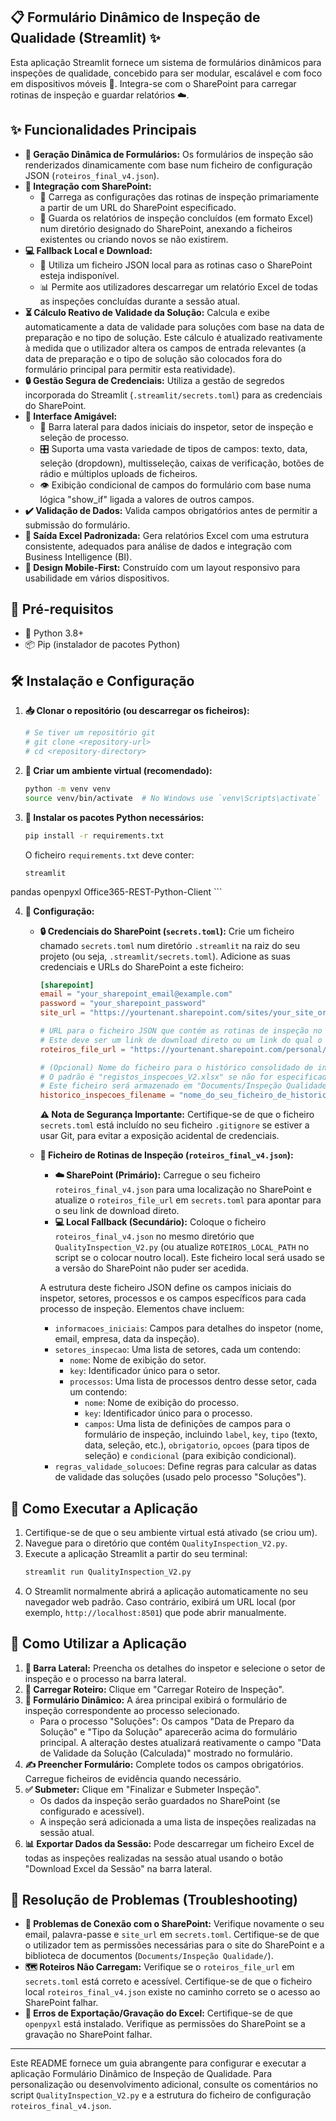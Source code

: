 
## 📋 Formulário Dinâmico de Inspeção de Qualidade (Streamlit) ✨

Esta aplicação Streamlit fornece um sistema de formulários dinâmicos para inspeções de qualidade, concebido para ser modular, escalável e com foco em dispositivos móveis 📱. Integra-se com o SharePoint para carregar rotinas de inspeção e guardar relatórios ☁️.

## ✨ Funcionalidades Principais

*   **📝 Geração Dinâmica de Formulários:** Os formulários de inspeção são renderizados dinamicamente com base num ficheiro de configuração JSON (`roteiros_final_v4.json`).
*   **🔗 Integração com SharePoint:**
    *   🔄 Carrega as configurações das rotinas de inspeção primariamente a partir de um URL do SharePoint especificado.
    *   💾 Guarda os relatórios de inspeção concluídos (em formato Excel) num diretório designado do SharePoint, anexando a ficheiros existentes ou criando novos se não existirem.
*   **💻 Fallback Local e Download:**
    *   📄 Utiliza um ficheiro JSON local para as rotinas caso o SharePoint esteja indisponível.
    *   📊 Permite aos utilizadores descarregar um relatório Excel de todas as inspeções concluídas durante a sessão atual.
*   **⏳ Cálculo Reativo de Validade da Solução:** Calcula e exibe automaticamente a data de validade para soluções com base na data de preparação e no tipo de solução. Este cálculo é atualizado reativamente à medida que o utilizador altera os campos de entrada relevantes (a data de preparação e o tipo de solução são colocados fora do formulário principal para permitir esta reatividade).
*   **🔒 Gestão Segura de Credenciais:** Utiliza a gestão de segredos incorporada do Streamlit (`.streamlit/secrets.toml`) para as credenciais do SharePoint.
*   **🎨 Interface Amigável:**
    *   👤 Barra lateral para dados iniciais do inspetor, setor de inspeção e seleção de processo.
    *   🎛️ Suporta uma vasta variedade de tipos de campos: texto, data, seleção (dropdown), multisseleção, caixas de verificação, botões de rádio e múltiplos uploads de ficheiros.
    *   👁️ Exibição condicional de campos do formulário com base numa lógica "show_if" ligada a valores de outros campos.
*   **✔️ Validação de Dados:** Valida campos obrigatórios antes de permitir a submissão do formulário.
*   **📄 Saída Excel Padronizada:** Gera relatórios Excel com uma estrutura consistente, adequados para análise de dados e integração com Business Intelligence (BI).
*   **📱 Design Mobile-First:** Construído com um layout responsivo para usabilidade em vários dispositivos.

## 🚀 Pré-requisitos

*   🐍 Python 3.8+
*   📦 Pip (instalador de pacotes Python)

## 🛠️ Instalação e Configuração

1.  **📥 Clonar o repositório (ou descarregar os ficheiros):**
    ```bash
    # Se tiver um repositório git
    # git clone <repository-url>
    # cd <repository-directory>
    ```

2.  **🌿 Criar um ambiente virtual (recomendado):**
    ```bash
    python -m venv venv
    source venv/bin/activate  # No Windows use `venv\Scripts\activate`
    ```

3.  **🧩 Instalar os pacotes Python necessários:**
    ```bash
    pip install -r requirements.txt
    ```
    O ficheiro `requirements.txt` deve conter:
    ```
    streamlit
pandas
openpyxl
Office365-REST-Python-Client
    ```

4.  **🔑 Configuração:**

    *   **🔒 Credenciais do SharePoint (`secrets.toml`):**
        Crie um ficheiro chamado `secrets.toml` num diretório `.streamlit` na raiz do seu projeto (ou seja, `.streamlit/secrets.toml`). Adicione as suas credenciais e URLs do SharePoint a este ficheiro:
        ```toml
        [sharepoint]
        email = "your_sharepoint_email@example.com"
        password = "your_sharepoint_password"
        site_url = "https://yourtenant.sharepoint.com/sites/your_site_or_personal_site/"

        # URL para o ficheiro JSON que contém as rotinas de inspeção no SharePoint
        # Este deve ser um link de download direto ou um link do qual o UniqueId possa ser extraído.
        roteiros_file_url = "https://yourtenant.sharepoint.com/personal/your_user/_layouts/15/download.aspx?UniqueId=xxxxxxxx-xxxx-xxxx-xxxx-xxxxxxxxxxxx&e=xxxxxx"

        # (Opcional) Nome do ficheiro para o histórico consolidado de inspeções em Excel no SharePoint
        # O padrão é "registos_inspecoes_V2.xlsx" se não for especificado.
        # Este ficheiro será armazenado em "Documents/Inspeção Qualidade/" relativo ao site_url.
        historico_inspecoes_filename = "nome_do_seu_ficheiro_de_historico.xlsx"
        ```
        **⚠️ Nota de Segurança Importante:** Certifique-se de que o ficheiro `secrets.toml` está incluído no seu ficheiro `.gitignore` se estiver a usar Git, para evitar a exposição acidental de credenciais.

    *   **📝 Ficheiro de Rotinas de Inspeção (`roteiros_final_v4.json`):**
        *   **☁️ SharePoint (Primário):** Carregue o seu ficheiro `roteiros_final_v4.json` para uma localização no SharePoint e atualize o `roteiros_file_url` em `secrets.toml` para apontar para o seu link de download direto.
        *   **💻 Local Fallback (Secundário):** Coloque o ficheiro `roteiros_final_v4.json` no mesmo diretório que `QualityInspection_V2.py` (ou atualize `ROTEIROS_LOCAL_PATH` no script se o colocar noutro local). Este ficheiro local será usado se a versão do SharePoint não puder ser acedida.

        A estrutura deste ficheiro JSON define os campos iniciais do inspetor, setores, processos e os campos específicos para cada processo de inspeção. Elementos chave incluem:
        *   `informacoes_iniciais`: Campos para detalhes do inspetor (nome, email, empresa, data da inspeção).
        *   `setores_inspecao`: Uma lista de setores, cada um contendo:
            *   `nome`: Nome de exibição do setor.
            *   `key`: Identificador único para o setor.
            *   `processos`: Uma lista de processos dentro desse setor, cada um contendo:
                *   `nome`: Nome de exibição do processo.
                *   `key`: Identificador único para o processo.
                *   `campos`: Uma lista de definições de campos para o formulário de inspeção, incluindo `label`, `key`, `tipo` (texto, data, seleção, etc.), `obrigatorio`, `opcoes` (para tipos de seleção) e `condicional` (para exibição condicional).
        *   `regras_validade_solucoes`: Define regras para calcular as datas de validade das soluções (usado pelo processo "Soluções").

## 🏃 Como Executar a Aplicação

1.  Certifique-se de que o seu ambiente virtual está ativado (se criou um).
2.  Navegue para o diretório que contém `QualityInspection_V2.py`.
3.  Execute a aplicação Streamlit a partir do seu terminal:
    ```bash
    streamlit run QualityInspection_V2.py
    ```
4.  O Streamlit normalmente abrirá a aplicação automaticamente no seu navegador web padrão. Caso contrário, exibirá um URL local (por exemplo, `http://localhost:8501`) que pode abrir manualmente.

## 📖 Como Utilizar a Aplicação

1.  **👤 Barra Lateral:** Preencha os detalhes do inspetor e selecione o setor de inspeção e o processo na barra lateral.
2.  **🔄 Carregar Roteiro:** Clique em "Carregar Roteiro de Inspeção".
3.  **📝 Formulário Dinâmico:** A área principal exibirá o formulário de inspeção correspondente ao processo selecionado.
    *   Para o processo "Soluções": Os campos "Data de Preparo da Solução" e "Tipo da Solução" aparecerão acima do formulário principal. A alteração destes atualizará reativamente o campo "Data de Validade da Solução (Calculada)" mostrado no formulário.
4.  **✍️ Preencher Formulário:** Complete todos os campos obrigatórios. Carregue ficheiros de evidência quando necessário.
5.  **✅ Submeter:** Clique em "Finalizar e Submeter Inspeção".
    *   Os dados da inspeção serão guardados no SharePoint (se configurado e acessível).
    *   A inspeção será adicionada a uma lista de inspeções realizadas na sessão atual.
6.  **📊 Exportar Dados da Sessão:** Pode descarregar um ficheiro Excel de todas as inspeções realizadas na sessão atual usando o botão "Download Excel da Sessão" na barra lateral.

## 🤔 Resolução de Problemas (Troubleshooting)

*   **🔌 Problemas de Conexão com o SharePoint:** Verifique novamente o seu email, palavra-passe e `site_url` em `secrets.toml`. Certifique-se de que o utilizador tem as permissões necessárias para o site do SharePoint e a biblioteca de documentos (`Documents/Inspeção Qualidade/`).
*   **🗺️ Roteiros Não Carregam:** Verifique se o `roteiros_file_url` em `secrets.toml` está correto e acessível. Certifique-se de que o ficheiro local `roteiros_final_v4.json` existe no caminho correto se o acesso ao SharePoint falhar.
*   **💾 Erros de Exportação/Gravação do Excel:** Certifique-se de que `openpyxl` está instalado. Verifique as permissões do SharePoint se a gravação no SharePoint falhar.

---

Este README fornece um guia abrangente para configurar e executar a aplicação Formulário Dinâmico de Inspeção de Qualidade. Para personalização ou desenvolvimento adicional, consulte os comentários no script `QualityInspection_V2.py` e a estrutura do ficheiro de configuração `roteiros_final_v4.json`.

